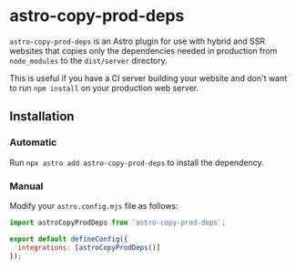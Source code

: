 # astro-copy-prod-deps

`astro-copy-prod-deps` is an Astro plugin for use with hybrid and SSR websites that copies only the dependencies needed in production from `node_modules` to the `dist/server` directory.

This is useful if you have a CI server building your website and don't want to run `npm install` on your production web server.

## Installation

### Automatic

Run `npx astro add astro-copy-prod-deps` to install the dependency.

### Manual

Modify your `astro.config.mjs` file as follows:

```js
import astroCopyProdDeps from `astro-copy-prod-deps`;

export default defineConfig({
  integrations: [astroCopyProdDeps()]
});
```
